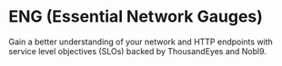 # ENG (Essential Network Gauges)

Gain a better understanding of your network and HTTP endpoints with service level objectives (SLOs) backed by ThousandEyes and Nobl9.
